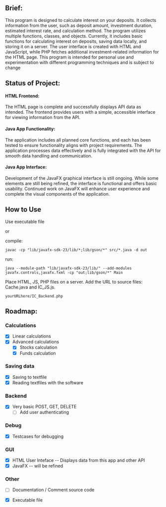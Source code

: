 ## Brief: 
This program is designed to calculate interest on your deposits. 
It collects information from the user, such as deposit amount, investment duration, estimated interest rate, and calculation method. 
The program utilizes multiple functions, classes, and objects. 
Currently, it includes basic functions for calculating interest on deposits, saving data locally, and storing it on a server. 
The user interface is created with HTML and JavaScript, while PHP fetches additional investment-related information for the HTML page. 
This program is intended for personal use and experimentation with different programming techniques and is subject to change

## Status of Project:
#### HTML Frontend: 
The HTML page is complete and successfully displays API data as intended. 
The frontend provides users with a simple, accessible interface for viewing information from the API.

#### Java App Functionality: 
The application includes all planned core functions, and each has been tested to ensure functionality aligns with project requirements. 
The application processes data effectively and is fully integrated with the API for smooth data handling and communication.

#### Java App Interface: 
Development of the JavaFX graphical interface is still ongoing. While some elements are still being refined, the interface is functional and offers basic usability. 
Continued work on JavaFX will enhance user experience and complete the visual components of the application.

## How to Use
Use executable file 

or

compile:
```
javac -cp "lib/javafx-sdk-23/lib/*;lib/gson/*" src/*.java -d out
```
run:
```
java --module-path "lib/javafx-sdk-23/lib/" --add-modules javafx.controls,javafx.fxml -cp "out;lib/gson/*" Main
```


Place HTML, JS, PHP files on a server. Add the URL to source files: Cache.java and IC_JS.js.

```
yourURLhere/IC_Backend.php
```

## Roadmap: 
### Calculations 
* [x] Linear calculations 
* [X] Advanced calculations
    * [X] Stocks calculation
    * [X] Funds calculation

### Saving data 
* [x] Saving to textfile 
* [x] Reading textfiles with the software

### Backend 
* [x] Very basic POST, GET, DELETE 
    * [ ]  Add user authenticating

### Debug 
* [x] Testcases for debugging

### GUI 
* [x] HTML User Inteface -- Displays data from this app and other API
* [x]  JavaFX -- will be refined

### Other
* [ ] Documentation / Comment source code
* [x] Executable file




